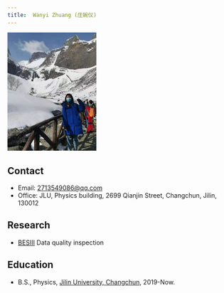 ```yaml
---
title:  Wanyi Zhuang (庄婉仪)
---
```


<img src="/images/Wanyi_Zhuang.jpg" width="200"/>

## Contact

- Email: [2713549086@qq.com](2713549086@qq.com)
- Office: JLU, Physics building, 2699 Qianjin Street, Changchun, Jilin, 130012

## Research
- [BESIII](http://bes3.ihep.ac.cn)  Data quality inspection

## Education
- B.S., Physics, [Jilin University, Changchun](https://phy.jlu.edu.cn/), 2019-Now.
